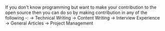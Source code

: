 If you don't know programming but want to make your contribution to the open source then you can do so by making contribution in any of the following -:
-> Technical Writing
-> Content Writing
-> Interview Experience
-> General Articles
-> Project Management
